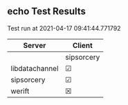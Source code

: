 ## echo Test Results
Test run at 2021-04-17 09:41:44.771792

| Server      | Client      |
|-------------|-------------|
|             | sipsorcery  |
| libdatachannel| &#9745;     |
| sipsorcery  | &#9745;     |
| werift      | &#x2612;    |
